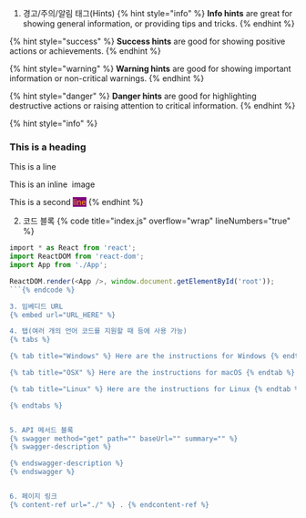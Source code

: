 1. 경고/주의/알림 태그(Hints)
{% hint style="info" %}
**Info hints** are great for showing general information, or providing tips and tricks.
{% endhint %}

{% hint style="success" %}
**Success hints** are good for showing positive actions or achievements.
{% endhint %}

{% hint style="warning" %}
**Warning hints** are good for showing important information or non-critical warnings.
{% endhint %}

{% hint style="danger" %}
**Danger hints** are good for highlighting destructive actions or raising attention to critical information.
{% endhint %}

{% hint style="info" %}

### This is a heading

This is a line

This is an inline <img src=".gitbook/assets/notification.png" alt="" data-size="line"> image

This is a second <mark style="color:orange;background-color:purple;">line</mark>
{% endhint %}

2. 코드 블록
{% code title="index.js" overflow="wrap" lineNumbers="true" %}

```javascript
‌import * as React from 'react';
import ReactDOM from 'react-dom';
import App from './App';

ReactDOM.render(<App />, window.document.getElementById('root'));
```{% endcode %}

3. 임베디드 URL
{% embed url="URL_HERE" %}

4. 탭(여러 개의 언어 코드를 지원할 때 등에 사용 가능)
{% tabs %}

{% tab title="Windows" %} Here are the instructions for Windows {% endtab %}

{% tab title="OSX" %} Here are the instructions for macOS {% endtab %}

{% tab title="Linux" %} Here are the instructions for Linux {% endtab %}

{% endtabs %}


5. API 메서드 블록
{% swagger method="get" path="" baseUrl="" summary="" %}
{% swagger-description %}

{% endswagger-description %}
{% endswagger %}


6. 페이지 링크
{% content-ref url="./" %} . {% endcontent-ref %}

